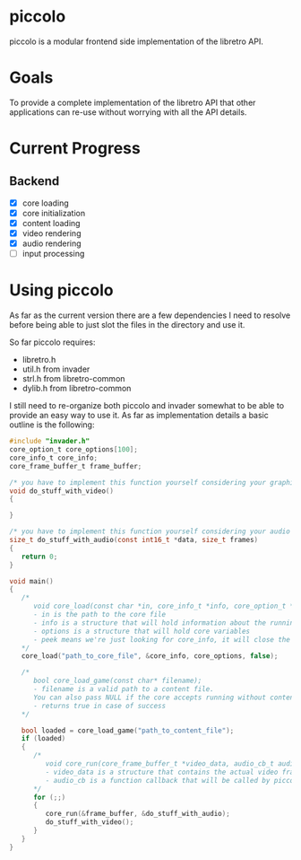 # piccolo
piccolo is a modular frontend side implementation of the libretro API.

# Goals
To provide a complete implementation of the libretro API that other applications can re-use without worrying with all the API details.

# Current Progress
## Backend
- [X] core loading
- [X] core initialization
- [X] content loading
- [X] video rendering
- [X] audio rendering
- [ ] input processing

# Using piccolo
As far as the current version there are a few dependencies I need to resolve before being able to just slot the files in the directory and use it.

So far piccolo requires:
- libretro.h
- util.h from invader
- strl.h from libretro-common
- dylib.h from libretro-common

I still need to re-organize both piccolo and invader somewhat to be able to provide an easy way to use it.
As far as implementation details a basic outline is the following:

```C
#include "invader.h"
core_option_t core_options[100];
core_info_t core_info;
core_frame_buffer_t frame_buffer;

/* you have to implement this function yourself considering your graphics API of choice*/
void do_stuff_with_video()
{

}

/* you have to implement this function yourself considering your audio API of choice*/
size_t do_stuff_with_audio(const int16_t *data, size_t frames)
{
   return 0;
}

void main()
{
   /*
      void core_load(const char *in, core_info_t *info, core_option_t *options, bool peek);
      - in is the path to the core file
      - info is a structure that will hold information about the running core
      - options is a structure that will hold core variables
      - peek means we're just looking for core_info, it will close the core immediately
   */
   core_load("path_to_core_file", &core_info, core_options, false);

   /*
      bool core_load_game(const char* filename);
      - filename is a valid path to a content file.
      You can also pass NULL if the core accepts running without content
      - returns true in case of success
   */

   bool loaded = core_load_game("path_to_content_file");
   if (loaded)
   {
      /*
         void core_run(core_frame_buffer_t *video_data, audio_cb_t audio_cb);
         - video_data is a structure that contains the actual video frame buffer and other video parameters owned by your application, passed to the core to be populated with data
         - audio_cb is a function callback that will be called by piccolo on every audio frame
      */
      for (;;)
      {
         core_run(&frame_buffer, &do_stuff_with_audio);
         do_stuff_with_video();
      }
   }
}
```

